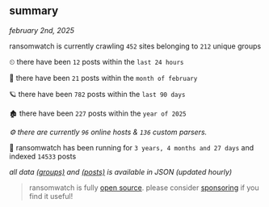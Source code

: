 
## summary
_february 2nd, 2025_

ransomwatch is currently crawling `452` sites belonging to `212` unique groups

⏲ there have been `12` posts within the `last 24 hours`

🦈 there have been `21` posts within the `month of february`

🪐 there have been `782` posts within the `last 90 days`

🏚 there have been `227` posts within the `year of 2025`

_⚙️ there are currently `96` online hosts & `136` custom parsers._

🦕 ransomwatch has been running for `3 years, 4 months and 27 days` and indexed `14533` posts

_all data  [(groups)](http://ransomwhat.telemetry.ltd/groups) and [(posts)](http://ransomwhat.telemetry.ltd/posts) is available in JSON (updated hourly)_

> ransomwatch is fully [open source](https://github.com/joshhighet/ransomwatch#ransomwatch--). please consider [sponsoring](https://github.com/sponsors/joshhighet) if you find it useful!
